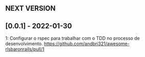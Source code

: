 ## NEXT VERSION

## [0.0.1] - 2022-01-30
1: Configurar o rspec para trabalhar com o TDD no processo de desenvolvimento. https://github.com/andbri321/awesome-rlsbaronrails/pull/1
